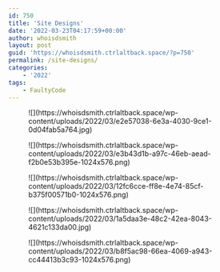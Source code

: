```yaml
---
id: 750
title: 'Site Designs'
date: '2022-03-23T04:17:59+00:00'
author: whoisdsmith
layout: post
guid: 'https://whoisdsmith.ctrlaltback.space/?p=750'
permalink: /site-designs/
categories:
    - '2022'
tags:
    - FaultyCode
---
```


<figure class="wp-block-image size-large">![](https://whoisdsmith.ctrlaltback.space/wp-content/uploads/2022/03/e2e57038-6e3a-4030-9ce1-0d04fab5a764.jpg)</figure><figure class="wp-block-image size-large">![](https://whoisdsmith.ctrlaltback.space/wp-content/uploads/2022/03/e3b43d1b-a97c-46eb-aead-f2b0e53b395e-1024x576.png)</figure><figure class="wp-block-image size-large">![](https://whoisdsmith.ctrlaltback.space/wp-content/uploads/2022/03/12fc6cce-ff8e-4e74-85cf-b375f00571b0-1024x576.png)</figure><figure class="wp-block-image size-large">![](https://whoisdsmith.ctrlaltback.space/wp-content/uploads/2022/03/1a5daa3e-48c2-42ea-8043-4621c133da00.jpg)</figure><figure class="wp-block-image size-large">![](https://whoisdsmith.ctrlaltback.space/wp-content/uploads/2022/03/b8f5ac98-66ea-4069-a943-cc44413b3c93-1024x576.png)</figure>